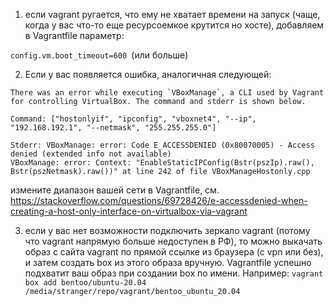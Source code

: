1) если vagrant ругается, что ему не хватает времени на запуск (чаще, когда у вас что-то еще ресурсоемкое крутится но хосте), добавляем в Vagrantfile параметр:

`config.vm.boot_timeout=600 `(или больше)

2) Если у вас появляется ошибка, аналогичная следующей:
```
There was an error while executing `VBoxManage`, a CLI used by Vagrant
for controlling VirtualBox. The command and stderr is shown below.

Command: ["hostonlyif", "ipconfig", "vboxnet4", "--ip", "192.168.192.1", "--netmask", "255.255.255.0"]

Stderr: VBoxManage: error: Code E_ACCESSDENIED (0x80070005) - Access denied (extended info not available)
VBoxManage: error: Context: "EnableStaticIPConfig(Bstr(pszIp).raw(), Bstr(pszNetmask).raw())" at line 242 of file VBoxManageHostonly.cpp

```
измените диапазон вашей сети в Vagrantfile, см. https://stackoverflow.com/questions/69728426/e-accessdenied-when-creating-a-host-only-interface-on-virtualbox-via-vagrant

3) если у вас нет возможности подключить зеркало vagrant (потому что vagrant напрямую больше недоступен в РФ), то можно выкачать образ с сайта vagrant по прямой ссылке из браузера (с vpn или без), и затем создать box из этого образа вручную. Vagrantfile успешно подхватит ваш образ при создании box по имени. Например:
`vagrant box add bentoo/ubuntu-20.04 /media/stranger/repo/vagrant/bentoo_ubuntu_20.04`